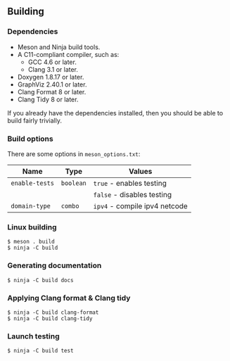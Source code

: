 ## Building

### Dependencies

* Meson and Ninja build tools.
* A C11-compliant compiler, such as:
  * GCC 4.6 or later.
  * Clang 3.1 or later.
* Doxygen 1.8.17 or later.
* GraphViz 2.40.1 or later.
* Clang Format 8 or later.
* Clang Tidy 8 or later.

If you already have the dependencies installed, then you should be able to build fairly trivially.

### Build options

There are some options in `meson_options.txt`:

| Name           | Type      | Values                         |
|----------------|-----------|--------------------------------|
| `enable-tests` | `boolean` | `true` - enables testing       |
|                |           | `false` - disables testing     |
| `domain-type`  | `combo`   | `ipv4` - compile ipv4 netcode  |

### Linux building

```
$ meson . build
$ ninja -C build
```

### Generating documentation

```
$ ninja -C build docs
```

### Applying Clang format & Clang tidy

```
$ ninja -C build clang-format
$ ninja -C build clang-tidy
```

### Launch testing

```
$ ninja -C build test
```
